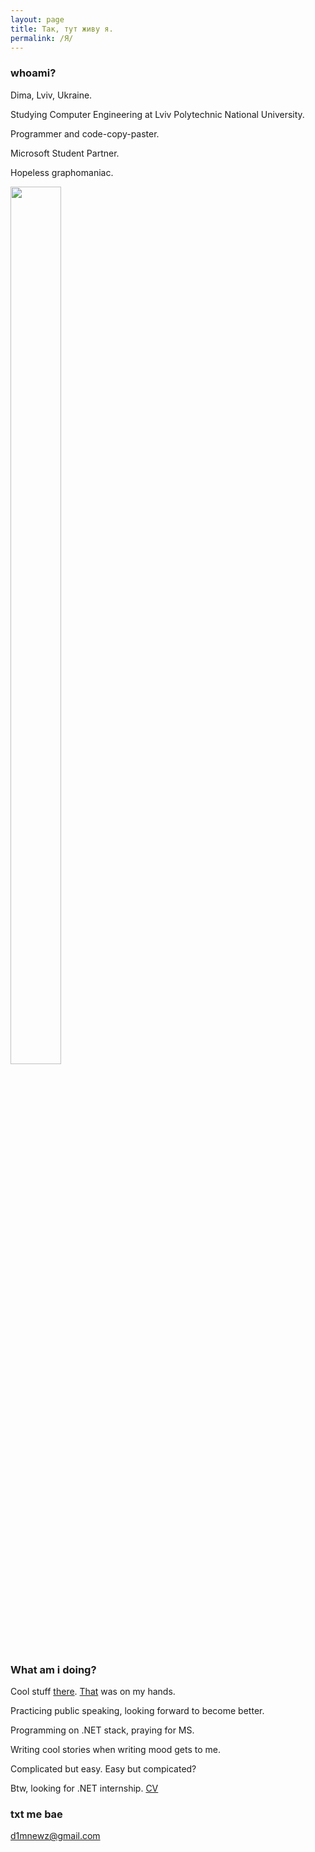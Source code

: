 ```yaml
---
layout: page
title: Так, тут живу я.
permalink: /Я/
---
```


### whoami?

Dima, Lviv, Ukraine.

Studying Computer Engineering at Lviv Polytechnic National University. 

Programmer and code-copy-paster.

Microsoft Student Partner.

Hopeless graphomaniac.

<img display = "block" width = "40%" height = "60%" src = "https://pp.vk.me/c836330/v836330859/19c1b/G3aZ8ebiez0.jpg"/>

### What am i doing?



Cool stuff <a href = "https://vk.com/lviv.item" target = "_blank">there</a>. <a href = "https://dou.ua/calendar/13731/">That</a> was on my hands.

Practicing public speaking, looking forward to become better.


Programming on .NET stack, praying for MS.

Writing cool stories when writing mood gets to me. 

Complicated but easy. Easy but compicated?

Btw, looking for .NET internship. 
<a href="{{ site.baseurl }}/cv.pdf" target = "_blank" >CV</a>

### txt me bae

[d1mnewz@gmail.com](mailto:d1mnewz@gmail.com)
